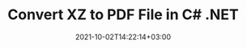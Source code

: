 ---
############################# Static ############################
layout: "autogen-gist"
date: 2021-10-02T14:22:14+03:00
draft: false
path: "total/net/conversion/xz-to-pdf/"
other_in_formats: "ZIP TAR GZIP LZ RAR BZ2 7Z"
ad_headline: "xz to pdf Conversion in .NET"
ad_description: "Convert archive xz Files to pdf document in C# .NET Core Applications with capabilities to compress & decompress zip files."

############################# Head ############################
head_title: "Convert XZ Files to PDF in C# VB.NET ASP.NET .NET Core"
head_description: "Dynamically convert archive XZ files to PDF document in C#, AP.NET, VB.NET & .NET Core applications. Encrypt archives, compress and decompress files and folders."

############################# Header ############################
title: "Convert XZ to PDF File in C# .NET"
description: "Programmatically convert archived XZ files to PDF document in C#, AP.NET, VB.NET & .NET Core applications. The compressed archive files will be converted safely and securely to PDF."

############################# SubMenu ############################
submenu:
    enable: false

############################# Content ############################
content:
    enable: true
    block:
    - title_left: "XZ to PDF Conversion in C# .NET Core"
      content_left: |
          
          -   Create Archive instance with input XZ file
          -   Extract contents of XZ file using **ExtractToDictionary** method of Archive
          -   Get the list of extracted files from unzipped directory using **Directory.GetFiles** method - Loop through each unzipped / extracted file
          -   Convert extracted file to PDF format using Convert method of **Converter** class in [GroupDocs.Conversion API](https://apireference.groupdocs.com/conversion/net)
          -   Keep the list of all converted PDF files - Create instance of **Merger** class in [GroupDocs.Merger API](https://apireference.groupdocs.com/merger/net) with first converted PDF file in the list
          -   Loop through the list of converted PDF files starting from second converted file and merge all converted PDF files using **Join** method of **Merge** class
          -   Finally, save the merged PDF document using **Save** method of **Merger** class
          
      title_right: "Downloads & Installation Instructions"
      content_right: |
          You require `Aspose.ZIP`, `GroupDocs.Conversion` & `GroupDocs.Merger` namespaces to to extract the files/contents within a XZ file and convert to a single PDF file format as output. The below code example supports archive files conversion between ZIP, TAR, RAR, GZIP, LZ, CPIO, BZ2, XZ and 7z formats. Explore other [.NET documents manipulation APIs](https://products.conholdate.com/total/net/) as offered by Conholdate.Total for .NET.
          
          Get the respective assembly files from the [downloads](https://downloads.conholdate.com/total/net) or fetch the whole package from [Nuget](https://www.nuget.org/packages/Conholdate.Total/) to add 'Conholdate.Total` directly in your workspace.
          
      gisthash: "6e53880b175382e0c835ff3bf410130d"
      gistfile: "convert-zip-to-pdf.cs"
          
    - title_left: "Encryption of Archives in C# .NET"
      content_left: |
          Aspose.ZIP supports password-protecting archives using traditional (ZipCrypto) and various other mixed encryption techniques with the capabilities to encrypt a complete archive or selective files with password. You can also apply all popular encryptions types to archives such as AES-128, AES-192, AES-256 and 7z (7-zip).

          The below code example demonstrates how to encrypt multiple files using a mixed encryption technique.
        
      title_right: "Compress & Decompress Files or Folders"
      content_right: |
          Aspose.ZIP for .NET supports a multitude of archives management features including encryption, compression and decompression of files and folders. Encrypt archives with specified passwords, compress or decompress files and folders according to its original structure. You can also add or delete files from existing archives. 

          Work with archiving files and folder on different operating systems such as Windows, Linux or macOS while using platforms such as Windows Azure, Mono and Xamarin.
          
      gisthash: "3cfc76f062dcf3f332bd730104c779ba"
      gistfile: "encrypt-zip-files-using-encryption-techniques.cs"
############################# About Formats ############################
about_formats:
    enable: false
############################# More Formats ############################
more_formats:
    enable: true
    auto: false
    other_out_formats: ZIP TAR GZIP LZ RAR BZ2 7Z
############################# Back to top ###############################
back_to_top:
  enable: true
---